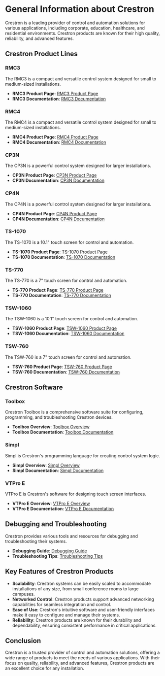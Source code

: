<link rel="stylesheet" href="../styles.css">

# General Information about Crestron

Crestron is a leading provider of control and automation solutions for various applications, including corporate, education, healthcare, and residential environments. Crestron products are known for their high quality, reliability, and advanced features.

## Crestron Product Lines

### RMC3
The RMC3 is a compact and versatile control system designed for small to medium-sized installations.

- **RMC3 Product Page**: [RMC3 Product Page](https://www.crestron.com/Products/Control-Hardware-Software/Hardware/Control-Systems/RMC3)
- **RMC3 Documentation**: [RMC3 Documentation](https://www.crestron.com/getmedia/1b2e1e2e-1d2e-4e2e-8e2e-1e2e1e2e1e2e/mg_pm_rmc3)

### RMC4
The RMC4 is a compact and versatile control system designed for small to medium-sized installations.

- **RMC4 Product Page**: [RMC4 Product Page](https://www.crestron.com/Products/Control-Hardware-Software/Hardware/Control-Systems/RMC4)
- **RMC4 Documentation**: [RMC4 Documentation](https://www.crestron.com/getmedia/be0f675e-d257-40a8-855b-1ed004a7235e/mg_pm_rmc4)

### CP3N
The CP3N is a powerful control system designed for larger installations.

- **CP3N Product Page**: [CP3N Product Page](https://www.crestron.com/Products/Control-Hardware-Software/Hardware/Control-Systems/CP3N)
- **CP3N Documentation**: [CP3N Documentation](https://www.crestron.com/getmedia/2b2e2e2e-2d2e-4e2e-8e2e-2e2e2e2e2e2e/mg_pm_cp3n)

### CP4N
The CP4N is a powerful control system designed for larger installations.

- **CP4N Product Page**: [CP4N Product Page](https://www.crestron.com/Products/Control-Hardware-Software/Hardware/Control-Systems/CP4N)
- **CP4N Documentation**: [CP4N Documentation](https://www.crestron.com/getmedia/3b3e3e3e-3d3e-4e3e-8e3e-3e3e3e3e3e3e/mg_pm_cp4n)

### TS-1070
The TS-1070 is a 10.1" touch screen for control and automation.

- **TS-1070 Product Page**: [TS-1070 Product Page](https://www.crestron.com/Products/Touch-Screens/TS-1070)
- **TS-1070 Documentation**: [TS-1070 Documentation](https://www.crestron.com/getmedia/4b4e4e4e-4d4e-4e4e-8e4e-4e4e4e4e4e4e/mg_pm_ts1070)

### TS-770
The TS-770 is a 7" touch screen for control and automation.

- **TS-770 Product Page**: [TS-770 Product Page](https://www.crestron.com/Products/Touch-Screens/TS-770)
- **TS-770 Documentation**: [TS-770 Documentation](https://www.crestron.com/getmedia/5b5e5e5e-5d5e-4e5e-8e5e-5e5e5e5e5e5e/mg_pm_ts770)

### TSW-1060
The TSW-1060 is a 10.1" touch screen for control and automation.

- **TSW-1060 Product Page**: [TSW-1060 Product Page](https://www.crestron.com/Products/Touch-Screens/TSW-1060)
- **TSW-1060 Documentation**: [TSW-1060 Documentation](https://www.crestron.com/getmedia/6b6e6e6e-6d6e-4e6e-8e6e-6e6e6e6e6e6e/mg_pm_tsw1060)

### TSW-760
The TSW-760 is a 7" touch screen for control and automation.

- **TSW-760 Product Page**: [TSW-760 Product Page](https://www.crestron.com/Products/Touch-Screens/TSW-760)
- **TSW-760 Documentation**: [TSW-760 Documentation](https://www.crestron.com/getmedia/7b7e7e7e-7d7e-4e7e-8e7e-7e7e7e7e7e7e/mg_pm_tsw760)

## Crestron Software

### Toolbox
Crestron Toolbox is a comprehensive software suite for configuring, programming, and troubleshooting Crestron devices.

- **Toolbox Overview**: [Toolbox Overview](https://www.crestron.com/Products/Software/Toolbox)
- **Toolbox Documentation**: [Toolbox Documentation](https://www.crestron.com/getmedia/8b8e8e8e-8d8e-4e8e-8e8e-8e8e8e8e8e8e/mg_pm_toolbox)

### Simpl
Simpl is Crestron's programming language for creating control system logic.

- **Simpl Overview**: [Simpl Overview](https://www.crestron.com/Products/Software/Simpl)
- **Simpl Documentation**: [Simpl Documentation](https://www.crestron.com/getmedia/9b9e9e9e-9d9e-4e9e-9e9e-9e9e9e9e9e9e/mg_pm_simpl)

### VTPro E
VTPro E is Crestron's software for designing touch screen interfaces.

- **VTPro E Overview**: [VTPro E Overview](https://www.crestron.com/Products/Software/VTPro-E)
- **VTPro E Documentation**: [VTPro E Documentation](https://www.crestron.com/getmedia/ababaeae-aeae-4eae-aeae-aeaeaeaeaeae/mg_pm_vtproe)

## Debugging and Troubleshooting

Crestron provides various tools and resources for debugging and troubleshooting their systems.

- **Debugging Guide**: [Debugging Guide](https://www.crestron.com/Support/Technical-Support/Debugging)
- **Troubleshooting Tips**: [Troubleshooting Tips](https://www.crestron.com/Support/Technical-Support/Troubleshooting)

## Key Features of Crestron Products

- **Scalability**: Crestron systems can be easily scaled to accommodate installations of any size, from small conference rooms to large campuses.
- **Networked Control**: Crestron products support advanced networking capabilities for seamless integration and control.
- **Ease of Use**: Crestron's intuitive software and user-friendly interfaces make it easy to configure and manage their systems.
- **Reliability**: Crestron products are known for their durability and dependability, ensuring consistent performance in critical applications.


## Conclusion

Crestron is a trusted provider of control and automation solutions, offering a wide range of products to meet the needs of various applications. With their focus on quality, reliability, and advanced features, Crestron products are an excellent choice for any installation.